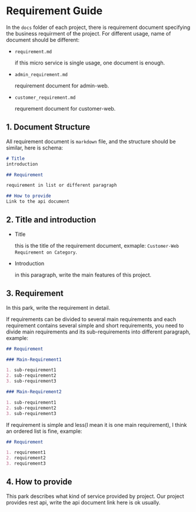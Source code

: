 # Requirement Guide

In the `docs` folder of each project, there is requirement document specifying the business requirment of the project.
For different usage, name of document should be different:

* `requirement.md`

   if this micro service is single usage, one document is enough.

* `admin_requirement.md`

  requirement document for admin-web.

* `customer_requirement.md`

  requrement document for customer-web.

## 1. Document Structure

All requirement document is `markdown` file, and the structure should be similar, here is schema:

```markdown
# Title
introduction

## Requirement

requirement in list or different paragraph

## How to provide
Link to the api document
```

## 2. Title and introduction

* Title

  this is the title of the requirement document, exmaple: `Customer-Web Requirement on Category`.

* Introduction

  in this paragraph, write the main features of this project.

## 3. Requirement

In this park, write the requirement in detail.

If requirements can be divided to several main requirements and each requirement contains several simple and short requirements,
you need to divide main requirements and its sub-requirements into different paragraph, example:

```markdown
## Requirement

### Main-Requirement1

1. sub-requirement1
2. sub-requirement2
3. sub-requirement3

### Main-Requirement2

1. sub-requirement1
2. sub-requirement2
3. sub-requirement3
```

If requirement is simple and less(I mean it is one main requirement), I think an ordered list is fine, example:

```markdown
## Requirement

1. requirement1
2. requirement2
3. requirement3
```

## 4. How to provide

This park describes what kind of service provided by project.
Our project provides rest api, write the api document link here is ok usually.